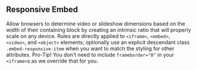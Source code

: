 Responsive Embed
---

Allow browsers to determine video or slideshow dimensions based on the width of their containing block by creating an intrinsic ratio that will properly scale on any device.
Rules are directly applied to <code>&lt;iframe&gt;</code>, <code>&lt;embed&gt;</code>, <code>&lt;video&gt;</code>, and <code>&lt;object&gt;</code> elements; optionally use an explicit descendant class <code>.embed-responsive-item</code> when you want to match the styling for other attributes.
Pro-Tip! You don't need to include <code>frameborder="0"</code> in your <code>&lt;iframe&gt;</code>s as we override that for you.</p>